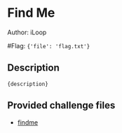 # Find Me
Author: iLoop

#Flag: `{'file': 'flag.txt'}`
## Description
```
{description}
```

## Provided challenge files
* [findme](findme)
